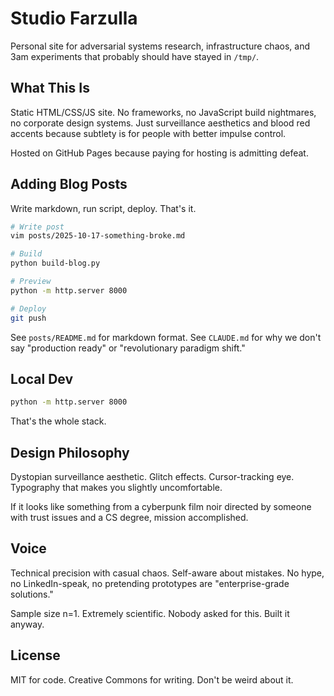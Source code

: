 # Studio Farzulla

Personal site for adversarial systems research, infrastructure chaos, and 3am experiments that probably should have stayed in `/tmp/`.

## What This Is

Static HTML/CSS/JS site. No frameworks, no JavaScript build nightmares, no corporate design systems. Just surveillance aesthetics and blood red accents because subtlety is for people with better impulse control.

Hosted on GitHub Pages because paying for hosting is admitting defeat.

## Adding Blog Posts

Write markdown, run script, deploy. That's it.

```bash
# Write post
vim posts/2025-10-17-something-broke.md

# Build
python build-blog.py

# Preview
python -m http.server 8000

# Deploy
git push
```

See `posts/README.md` for markdown format. See `CLAUDE.md` for why we don't say "production ready" or "revolutionary paradigm shift."

## Local Dev

```bash
python -m http.server 8000
```

That's the whole stack.

## Design Philosophy

Dystopian surveillance aesthetic. Glitch effects. Cursor-tracking eye. Typography that makes you slightly uncomfortable.

If it looks like something from a cyberpunk film noir directed by someone with trust issues and a CS degree, mission accomplished.

## Voice

Technical precision with casual chaos. Self-aware about mistakes. No hype, no LinkedIn-speak, no pretending prototypes are "enterprise-grade solutions."

Sample size n=1. Extremely scientific. Nobody asked for this. Built it anyway.

## License

MIT for code. Creative Commons for writing. Don't be weird about it.
